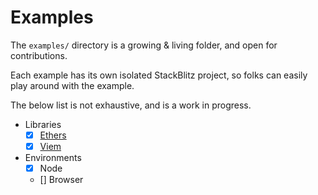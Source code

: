 # Examples

The `examples/` directory is a growing & living folder, and open for contributions.

Each example has its own isolated StackBlitz project, so folks can easily play around with the example.

The below list is not exhaustive, and is a work in progress.

- Libraries
  - [x] [Ethers](./ethers/)
  - [x] [Viem](./viem/)
- Environments
  - [x] Node
  - [] Browser